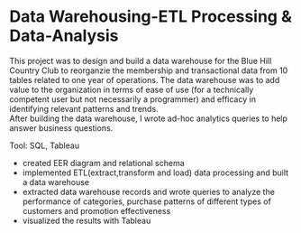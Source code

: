 # Data Warehousing-ETL Processing & Data-Analysis
This project was to design and build a data warehouse for the Blue Hill Country Club to reorganzie the membership and transactional data from 10 tables related to one year of operations. The data warehouse was to add value to the organization in terms of ease of use (for a technically competent user but not necessarily a programmer) and efficacy in identifying relevant patterns and trends.<br>
After building the data warehouse, I wrote ad-hoc analytics queries to help answer business questions.<br>

Tool: SQL, Tableau

* created EER diagram and relational schema  <br>
* implemented ETL(extract,transform and load) data processing and built a data warehouse <br>
* extracted data warehouse records and wrote queries to analyze the performance of categories, purchase patterns of different types of customers and promotion effectiveness  <br>
* visualized the results with Tableau  <br>

